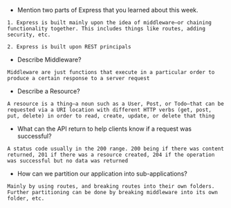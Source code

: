 - Mention two parts of Express that you learned about this week.

`1. Express is built mainly upon the idea of middleware—or chaining functionality together. This includes things like routes, adding security, etc.`

`2. Express is built upon REST principals`

- Describe Middleware?

`Middleware are just functions that execute in a particular order to produce a certain response to a server request`

- Describe a Resource?

`A resource is a thing—a noun such as a User, Post, or Todo—that can be requested via a URI location with different HTTP verbs (get, post, put, delete) in order to read, create, update, or delete that thing`

- What can the API return to help clients know if a request was successful?

`A status code usually in the 200 range. 200 being if there was content returned, 201 if there was a resource created, 204 if the operation was successful but no data was returned`

- How can we partition our application into sub-applications?

`Mainly by using routes, and breaking routes into their own folders. Further partitioning can be done by breaking middleware into its own folder, etc.`